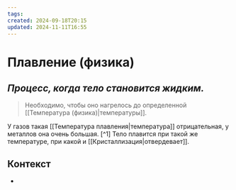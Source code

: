 ```yaml
---
tags: 
created: 2024-09-18T20:15
updated: 2024-11-11T16:55
---
```

# Плавление (физика)

## ***Процесс, когда тело становится жидким.***

>Необходимо, чтобы оно нагрелось до определенной [[Температура (физика)|температуры]].

У газов такая [[Температура плавления|температура]] отрицательная, у металлов она очень большая. [^1]
Тело плавится при такой же температуре, при какой и [[Кристаллизация|отвердевает]].
## Контекст
- 

